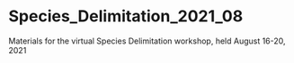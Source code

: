 # Species_Delimitation_2021_08
Materials for the virtual Species Delimitation workshop, held August 16-20, 2021
